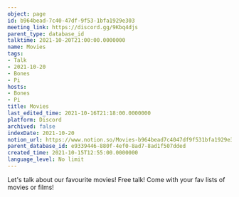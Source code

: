 ```yaml
---
object: page
id: b964bead-7c40-47df-9f53-1bfa1929e303
meeting_link: https://discord.gg/9Kbq4djs
parent_type: database_id
talktime: 2021-10-20T21:00:00.0000000
name: Movies
tags:
- Talk
- 2021-10-20
- Bones
- Pi
hosts:
- Bones
- Pi
title: Movies
last_edited_time: 2021-10-16T21:18:00.0000000
platform: Discord
archived: false
indexDate: 2021-10-20
notion_url: https://www.notion.so/Movies-b964bead7c4047df9f531bfa1929e303
parent_database_id: e9339446-880f-4ef0-8ad7-8ad1f507dded
created_time: 2021-10-15T12:55:00.0000000
language_level: No limit
---
```


Let's talk about our favourite movies!
Free talk! Come with your fav lists of movies or films!


